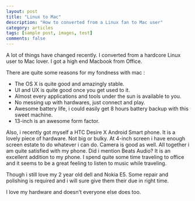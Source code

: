 ```yaml
---
layout: post
title: "Linux to Mac"
description: "How to converted from a Linux fan to Mac user"
category: articles
tags: [sample post, images, test]
comments: false
---
```


A lot of things have changed recently. I converted from a hardcore Linux user 
to Mac lover. I got a high end Macbook from Office. 

There are quite some reasons for my fondness with mac :

- The OS X is quite good and amazingly stable.
- UI and UX is quite good once you get used to it.
- Almost every applications and tools under the sun is available to you.
- No messing up with hardwares, just connect and play.
- Awesome battery life, i could easily get 8 hours battery backup with this sweet machine.
- 13-inch is an awesome form factor.


Also, i recently got myself a HTC Desire X Android Smart phone. 
It is a lovely piece of hardware. Not big or bulky. At 4-inch screen
i have enough screen estate to do whatever i can do. Camera is good as well.
All together i am quite satisfied with my phone. Did i mention Beats Audio? 
It is an excellent addition to my phone. I spend quite some time traveling 
to office and it seems to be a great feeling to listen to music while traveling.


Though i still love my 2 year old dell and Nokia E5. 
Some repair and polishing is required and i will sure give them their due in right time.

I love my hardware and doesn't everyone else does too.
